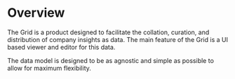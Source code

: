 # Overview

The Grid is a product designed to facilitate the collation, curation, and distribution of company insights as data. The main feature of the Grid is a UI based viewer and editor for this data.

The data model is designed to be as agnostic and simple as possible to allow for maximum flexibility.
